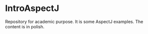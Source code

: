 # IntroAspectJ

Repository for academic purpose. It is some AspectJ examples. The content is in polish.
